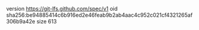 version https://git-lfs.github.com/spec/v1
oid sha256:be94885414c6b916ed2e46feab9b2ab4aac4c952c021cf4321265af306b9a42e
size 613
